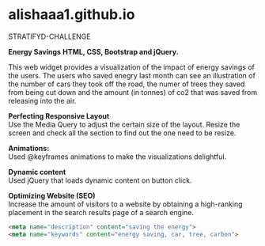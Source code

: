 # alishaaa1.github.io

STRATIFYD-CHALLENGE

<b>Energy Savings</b>
<b>HTML, CSS, Bootstrap and jQuery.</b>

This web widget provides a visualization of the impact of energy savings of the users.                                                     The users who saved enegry last month can see an illustration of the number of cars they took off the road, the numer of trees they saved from being cut down and the amount (in tonnes) of co2 that was saved from releasing into the air.

<b>Perfecting Responsive Layout</b><br/>
Use the Media Query to adjust the certain size of the layout. Resize the screen and check all the section to find out the one need to be resize.

<b>Animations:</b><br/>
Used @keyframes animations to make the visualizations delightful. 

<b>Dynamic content</b><br/>
Used jQuery that loads dynamic content on button click.

<b>Optimizing Website (SEO)</b><br/>
Increase the amount of visitors to a website by obtaining a high-ranking placement in the search results page of a search engine.


```html
<meta name="description" content="saving the energy">
<meta name="keywords" content="energy saving, car, tree, carbon">
```
 
